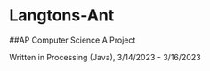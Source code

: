 # Langtons-Ant
##AP Computer Science A Project

Written in Processing (Java), 3/14/2023 - 3/16/2023
